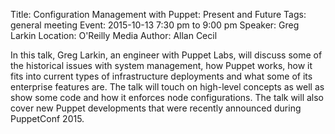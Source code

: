 Title: Configuration Management with Puppet: Present and Future
Tags: general meeting
Event: 2015-10-13 7:30 pm to 9:00 pm
Speaker: Greg Larkin
Location: O'Reilly Media
Author: Allan Cecil

In this talk, Greg Larkin, an engineer with Puppet Labs, will discuss some of the historical issues with system management, how Puppet works, how it fits into current types of infrastructure deployments and what some of its enterprise features are.  The talk will touch on high-level concepts as well as show some code and how it enforces node configurations.  The talk will also cover new Puppet developments that were recently announced during PuppetConf 2015.

